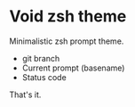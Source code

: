 # Void zsh theme

Minimalistic zsh prompt theme.

  - git branch
  - Current prompt (basename) 
  - Status code

That's it.
